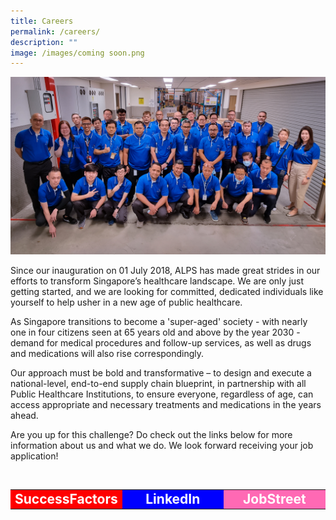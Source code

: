 ```yaml
---
title: Careers
permalink: /careers/
description: ""
image: /images/coming soon.png
---
```

![](/images/2023_feb_14_alps_staff_sired_at_sgh_1920x1080.jpg)

Since our inauguration on 01 July 2018, ALPS has made great strides in our efforts to transform Singapore’s healthcare landscape. We are only just getting started, and we are looking for committed, dedicated individuals like yourself to help usher in a new age of public healthcare.

As Singapore transitions to become a 'super-aged' society - with nearly one in four citizens seen at 65 years old and above by the year 2030 - demand for medical procedures and follow-up services, as well as drugs and medications will also rise correspondingly.
 
Our approach must be bold and transformative – to design and execute a national-level, end-to-end supply chain blueprint, in partnership with all Public Healthcare Institutions, to ensure everyone, regardless of age, can access appropriate and necessary treatments and medications in the years ahead.
 
Are you up for this challenge? Do check out the links below for more information about us and what we do. We look forward receiving your job application!




<br>
<table style="width:100%">
	<tbody>
		<tr>
			<td style="width: 33.3%; background-color: red; text-align: center;">
				<a style="color: white; font-size: 1.5em; font-weight: bold;text-align: center; text-decoration: none;" href="https://careers.singhealth.com.sg/ALPS/go/ALPS-All-Opportunities/650244/">SuccessFactors</a>
			</td>
			<td style="width: 33.3%; background-color: blue; text-align: center;">
				<a style="color: white; font-size: 1.5em; font-weight: bold; text-decoration: none;" href="https://www.linkedin.com/company/alps-pte-ltd/about/">LinkedIn</a>
			</td>
						<td style="width: 33.3%; background-color: hotpink; text-align: center;">
				<a style="color: white; font-size: 1.5em; font-weight: bold; text-align: center; text-decoration: none;" href="https://www.jobstreet.com.sg/en/companies/1236450-alps-pte-ltd">JobStreet</a>
			</td>
		</tr>
	</tbody>
</table>